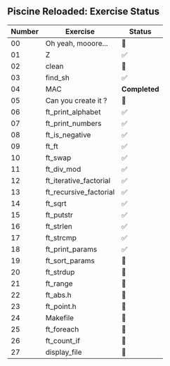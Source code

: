 ## Piscine Reloaded: Exercise Status

| Number | Exercise | Status |
|---|---|---|
| 00 | Oh yeah, mooore... | 🚧 |
| 01 | Z | ✅ |
| 02 | clean | 🚧 |
| 03 | find_sh | ✅ |
| 04 | MAC | **Completed** |
| 05 | Can you create it ? | 🚧 |
| 06 | ft_print_alphabet | ✅ |
| 07 | ft_print_numbers | ✅ |
| 08 | ft_is_negative | ✅ |
| 09 | ft_ft | ✅ |
| 10 | ft_swap | ✅ |
| 11 | ft_div_mod | ✅ |
| 12 | ft_iterative_factorial | ✅ |
| 13 | ft_recursive_factorial | ✅ |
| 14 | ft_sqrt | ✅ |
| 15 | ft_putstr | ✅ |
| 16 | ft_strlen | ✅ |
| 17 | ft_strcmp | ✅ |
| 18 | ft_print_params | ✅ |
| 19 | ft_sort_params | 🚧 |
| 20 | ft_strdup | 🚧 |
| 21 | ft_range | 🚧 |
| 22 | ft_abs.h | 🚧 |
| 23 | ft_point.h | 🚧 |
| 24 | Makefile | 🚧 |
| 25 | ft_foreach | 🚧 |
| 26 | ft_count_if | 🚧 |
| 27 | display_file | 🚧 |
